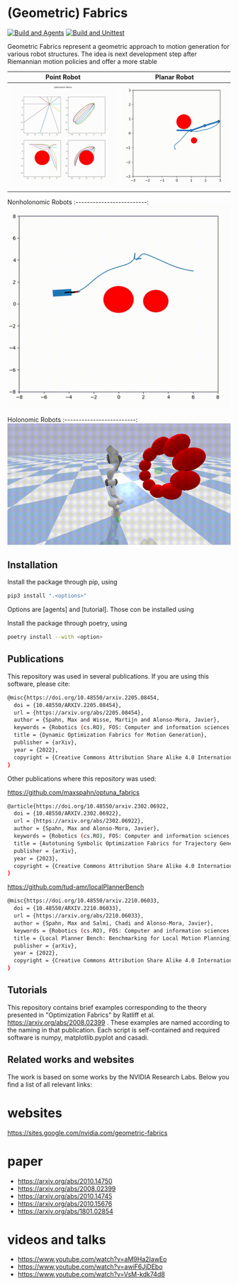 # (Geometric) Fabrics

[![Build and Agents](https://github.com/maxspahn/fabrics/actions/workflows/diffGeo_agents.yml/badge.svg)](https://github.com/maxspahn/fabrics/actions/workflows/diffGeo_agents.yml)
[![Build and Unittest](https://github.com/maxspahn/fabrics/actions/workflows/unitTest.yml/badge.svg)](https://github.com/maxspahn/fabrics/actions/workflows/unitTest.yml)

Geometric Fabrics represent a geometric approach to motion generation for
various robot structures. The idea is next development step after Riemannian
motion policies and offer a more stable 

Point Robot             |  Planar Robot
:-------------------------:|:-------------------------:
![Optimization Fabrics for point robots](./assets/demo.gif) | ![Optimization Fabrics for point robots](./assets/three_arm.gif) 

Nonholonomic Robots
:-------------------------:
![Optimization Fabrics for nonholonomic robots](./assets/non_holonomic.gif)

Holonomic Robots
:-------------------------:
![Optimization Fabrics for panda arm](./assets/panda_ring.gif)

## Installation

Install the package through pip, using 
```bash
pip3 install ".<options>"
```
Options are [agents] and [tutorial]. Those con be installed using

Install the package through poetry, using
```bash
poetry install --with <option>
```

## Publications

This repository was used in several publications.
If you are using this software, please cite:
```bash
@misc{https://doi.org/10.48550/arxiv.2205.08454,
  doi = {10.48550/ARXIV.2205.08454},
  url = {https://arxiv.org/abs/2205.08454},
  author = {Spahn, Max and Wisse, Martijn and Alonso-Mora, Javier},
  keywords = {Robotics (cs.RO), FOS: Computer and information sciences, FOS: Computer and information sciences},
  title = {Dynamic Optimization Fabrics for Motion Generation},
  publisher = {arXiv},
  year = {2022},
  copyright = {Creative Commons Attribution Share Alike 4.0 International}
}
```
Other publications where this repository was used:

https://github.com/maxspahn/optuna_fabrics
```bash
@article{https://doi.org/10.48550/arxiv.2302.06922,
  doi = {10.48550/ARXIV.2302.06922},
  url = {https://arxiv.org/abs/2302.06922},
  author = {Spahn, Max and Alonso-Mora, Javier},
  keywords = {Robotics (cs.RO), FOS: Computer and information sciences, FOS: Computer and information sciences},
  title = {Autotuning Symbolic Optimization Fabrics for Trajectory Generation},
  publisher = {arXiv},
  year = {2023},
  copyright = {Creative Commons Attribution Share Alike 4.0 International}
}
```

https://github.com/tud-amr/localPlannerBench
```bash
@misc{https://doi.org/10.48550/arxiv.2210.06033,
  doi = {10.48550/ARXIV.2210.06033},
  url = {https://arxiv.org/abs/2210.06033},
  author = {Spahn, Max and Salmi, Chadi and Alonso-Mora, Javier},
  keywords = {Robotics (cs.RO), FOS: Computer and information sciences, FOS: Computer and information sciences},
  title = {Local Planner Bench: Benchmarking for Local Motion Planning},
  publisher = {arXiv},
  year = {2022},
  copyright = {Creative Commons Attribution Share Alike 4.0 International}
}
```


## Tutorials

This repository contains brief examples corresponding to the theory presented
in "Optimization Fabrics" by Ratliff et al. https://arxiv.org/abs/2008.02399 .
These examples are named according to the naming in that publication. Each
script is self-contained and required software is numpy, matplotlib.pyplot and
casadi.

## Related works and websites

The work is based on some works by the NVIDIA Research Labs. Below you find a
list of all relevant links:

# websites
https://sites.google.com/nvidia.com/geometric-fabrics

# paper
- https://arxiv.org/abs/2010.14750
- https://arxiv.org/abs/2008.02399
- https://arxiv.org/abs/2010.14745
- https://arxiv.org/abs/2010.15676
- https://arxiv.org/abs/1801.02854

# videos and talks
- https://www.youtube.com/watch?v=aM9Ha2IawEo
- https://www.youtube.com/watch?v=awiF6JjDEbo
- https://www.youtube.com/watch?v=VsM-kdk74d8

